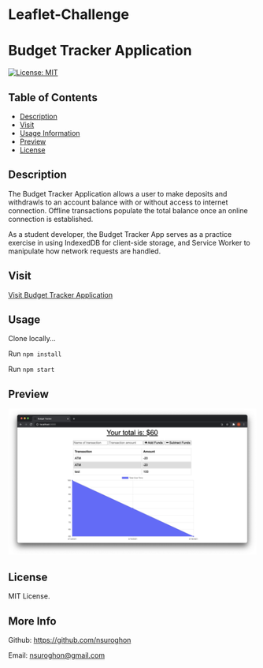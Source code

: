 # Leaflet-Challenge
# Budget Tracker Application

[![License: MIT](https://img.shields.io/badge/License-MIT-yellow.svg)](https://opensource.org/licenses/MIT)

## Table of Contents
* [Description](#description)
* [Visit](#visit)
* [Usage Information](#usage)
* [Preview](#preview)
* [License](#license)

## Description
The Budget Tracker Application allows a user to make deposits and withdrawls to an account balance with or without access to internet connection. Offline transactions populate the total balance once an online connection is established. 

As a student developer, the Budget Tracker App serves as a practice exercise in using IndexedDB for client-side storage, and Service Worker to manipulate how network requests are handled. 

## Visit
[Visit Budget Tracker Application](https://fierce-reef-41934.herokuapp.com)

## Usage

Clone locally...

Run ```npm install```

Run ```npm start```

## Preview
![Preview](https://github.com/nsuroghon/Budget-Tracker/blob/main/public/img/Screen%20Shot%202021-02-19%20at%2010.54.55%20PM.png)

## License
MIT License.

## More Info
Github: https://github.com/nsuroghon

Email: nsuroghon@gmail.com
